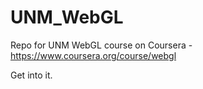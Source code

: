 # UNM_WebGL
Repo for UNM WebGL course on Coursera - https://www.coursera.org/course/webgl

Get into it.
